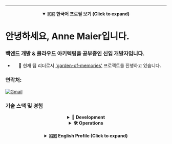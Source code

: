 <div align="center">

---

<details id="-korean-profile" open>
  <summary><b>🇰🇷 한국어 프로필 보기 (Click to expand)</b></summary>
  <div markdown="1">
    
<h1 align="left">안녕하세요, Anne Maier입니다.</h1>
<h3 align="left">백엔드 개발 & 클라우드 아키텍팅을 공부중인 신입 개발자입니다.</h3>

- 🔭 현재 팀 리더로서 ['garden-of-memories'](https://github.com/kibwa-fullstack-web-team1) 프로젝트를 진행하고 있습니다.
  

<h3 align="left">연락처:</h3>
<p align="left">
  <a href="mailto:hhch98@gmail.com">
    <img src="https://img.shields.io/badge/Gmail-D14836?style=for-the-badge&logo=gmail&logoColor=white" alt="Gmail"/>
  </a>
</p>

<h3 align="left">기술 스택 및 경험</h3>

<details>
  <summary><b>🚀 Development</b></summary>
  <div markdown="1">
    <ul>
      <li>
        <strong>백엔드 (Python, Node.js)</strong>
        <ul>
          <li>Python과 Node.js(Express)를 활용하여 백엔드 API를 개발하고 데이터를 처리한 경험이 있습니다.</li>
          <li>비동기 통신(AJAX, fetch) 및 JSON 형식의 데이터 처리에 익숙합니다.</li>
        </ul>
      </li>
      <li>
        <strong>웹 프레임워크 (Django, FastAPI)</strong>
        <ul>
          <li>Django 프레임워크의 ORM과 템플릿을 활용한 프로젝트 경험이 있습니다.</li>
          <li>FastAPI를 통해 비동기 API의 성능을 개선하고 명세를 관리하는 역량을 갖추고 있습니다.</li>
        </ul>
      </li>
      <li>
        <strong>데이터베이스 (MySQL, Oracle)</strong>
        <ul>
          <li>MySQL과 Oracle을 사용하여 시스템 요구사항에 맞는 RDBMS를 설계하고 구현할 수 있습니다.</li>
          <li>데이터 모델링, FK 제약조건 설정, 트랜잭션 쿼리 작성 등 데이터 정합성을 확보하는 데 익숙합니다.</li>
        </ul>
      </li>
      <li>
        <strong>프론트엔드 (HTML/CSS)</strong>
        <ul>
          <li>HTML/CSS를 이용해 템플릿 기반의 웹 페이지 구조를 설계하고, 재사용 가능한 레이아웃을 스타일링하고 관리할 수 있습니다.</li>
        </ul>
      </li>
    </ul>
  </div>
</details>

<details>
  <summary><b>🛠️ Operations</b></summary>
  <div markdown="1">
    <ul>
      <li>
        <strong>컨테이너화 (Docker, Kubernetes)</strong>
        <ul>
          <li>Docker를 활용하여 애플리케이션 환경을 컨테이너 이미지로 생성하고 Docker Compose를 통해 관리한 경험이 있습니다.</li>
          <li>Kubernetes 기반의 컨테이너 오케스트레이션 기본을 이해하고 있으며, ArgoCD를 이용한 CI/CD 파이프라인 구축 실습 경험이 있습니다.</li>
        </ul>
      </li>
      <li>
        <strong>클라우드 (AWS) & IaC (Terraform)</strong>
        <ul>
          <li>AWS의 주요 서비스(EC2, Lambda, VPC 등)를 활용하여 고가용성의 3-Tier 아키텍처를 구축하고 운영한 경험이 있습니다.</li>
          <li>CodePipeline, CodeBuild를 사용해 CI/CD 파이프라인을 구축하고 배포 자동화를 구현할 수 있습니다.</li>
          <li>Terraform을 사용하여 AWS 인프라를 코드로 관리(IaC)하고, S3를 통해 State 파일을 안전하게 관리한 경험이 있습니다.</li>
        </ul>
      </li>
      <li>
        <strong>시스템 & 가상화</strong>
        <ul>
          <li>Linux 환경 설정 및 시스템 관리에 익숙하며, 셸 스크립트를 통한 작업 자동화와 Nginx 등 주요 소프트웨어 설정 경험이 있습니다.</li>
          <li>ESXi, OpenStack을 활용한 2-Tier 가상화 아키텍처 구축 및 Private Network 환경에 대한 이해를 보유하고 있습니다.</li>
        </ul>
      </li>
    </ul>
  </div>
</details>
    
  </div>
</details>

<br>

<details id="-english-profile">
  <summary><b>🇬🇧 English Profile (Click to expand)</b></summary>
  <div markdown="1">

<h1 align="left">Hi, everyone. I'm Anne Maier.</h1>
<h3 align="left">A passionate backend developer and solutions architect.</h3>

- 🔭 I’m currently working on ['garden-of-memories'](https://github.com/kibwa-fullstack-web-team1) as a team leader.
- 💡 My goal is to build scalable and reliable systems that solve real-world problems.

<h3 align="left">Connect with me:</h3>
<p align="left">
  <a href="mailto:hhch98@gmail.com">
    <img src="https://img.shields.io/badge/Gmail-D14836?style=for-the-badge&logo=gmail&logoColor=white" alt="Gmail"/>
  </a>
</p>

<h3 align="left">Skills & Experience</h3>

<details>
  <summary><b>🚀 Development</b></summary>
  <div markdown="1">
    <ul>
      <li>
        <strong>Backend (Python, Node.js)</strong>
        <ul>
          <li>Experienced in developing backend APIs and processing data using Python and Node.js (Express).</li>
          <li>Familiar with asynchronous communication (AJAX, fetch) and handling JSON-formatted data.</li>
        </ul>
      </li>
      <li>
        <strong>Web Frameworks (Django, FastAPI)</strong>
        <ul>
          <li>Project experience using the Django framework's ORM and templates.</li>
          <li>Capable of improving asynchronous API performance and managing specifications with FastAPI.</li>
        </ul>
      </li>
      <li>
        <strong>Databases (MySQL, Oracle)</strong>
        <ul>
          <li>Able to design and implement RDBMS tailored to system requirements using MySQL and Oracle.</li>
          <li>Familiar with ensuring data integrity through data modeling, FK constraints, and transactional queries.</li>
        </ul>
      </li>
      <li>
        <strong>Frontend (HTML/CSS)</strong>
        <ul>
          <li>Can design template-based web page structures and manage reusable layouts with HTML/CSS.</li>
        </ul>
      </li>
    </ul>
  </div>
</details>

<details>
  <summary><b>🛠️ Operations</b></summary>
  <div markdown="1">
    <ul>
      <li>
        <strong>Containerization (Docker, Kubernetes)</strong>
        <ul>
          <li>Experience creating container images for application environments with Docker and managing them via Docker Compose.</li>
          <li>Understand the fundamentals of Kubernetes-based container orchestration, with hands-on experience building a CI/CD pipeline using ArgoCD.</li>
        </ul>
      </li>
      <li>
        <strong>Cloud (AWS) & IaC (Terraform)</strong>
        <ul>
          <li>Experience building and operating high-availability 3-Tier architectures using major AWS services (EC2, Lambda, VPC, etc.).</li>
          <li>Can implement deployment automation by building CI/CD pipelines with CodePipeline and CodeBuild.</li>
          <li>Experience managing AWS infrastructure as code (IaC) with Terraform and securely managing state files via S3.</li>
        </ul>
      </li>
      <li>
        <strong>System & Virtualization</strong>
        <ul>
          <li>Familiar with Linux environment setup and system management, including task automation via shell scripts and configuring major software like Nginx.</li>
          <li>Knowledge of building 2-Tier virtualization architectures with ESXi & OpenStack and understanding of Private Network environments.</li>
        </ul>
      </li>
    </ul>
  </div>
</details>

  </div>
</details>
